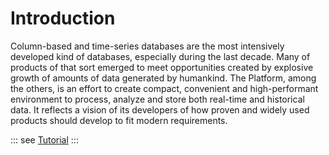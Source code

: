 # Introduction

Column-based and time-series databases are the most intensively developed kind of databases, especially during the last decade. Many of products of that sort emerged to meet opportunities created by explosive growth of amounts of data generated by humankind. The Platform, among the others, is an effort to create compact,  convenient and high-performant environment to process, analyze and store both real-time and historical data. It reflects a vision of its developers of how proven and widely used products should develop to fit modern requirements.

::: see
[Tutorial](/tutorial.md)
:::
